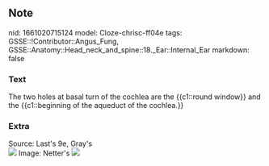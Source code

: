 ## Note
nid: 1661020715124
model: Cloze-chrisc-ff04e
tags: GSSE::!Contributor::Angus_Fung, GSSE::Anatomy::Head_neck_and_spine::18._Ear::Internal_Ear
markdown: false

### Text
The two holes at basal turn of the cochlea are the {{c1::round window}} and the {{c1::beginning of the aqueduct of the cochlea.}}

### Extra
<div>
  Source: Last's 9e, Gray's
</div>
<div><img src="paste-4226e8d1d2287f9b58603912a05baed3a08dc500.jpg">
Image: Netter's <img src= 
"(Netter+Basic+Science)+Frank+H.+Netter-Atlas+of+Human+Anatomy-Elsevier+(2018)_Page_164.jpg">
</div>
